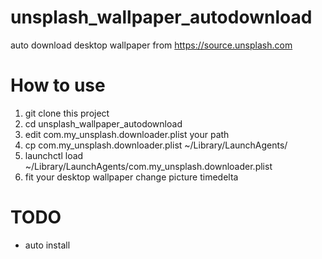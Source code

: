 # unsplash_wallpaper_autodownload
auto download desktop wallpaper from https://source.unsplash.com
# How to use
1. git clone this project
2. cd unsplash_wallpaper_autodownload
3. edit com.my_unsplash.downloader.plist your path
4. cp com.my_unsplash.downloader.plist ~/Library/LaunchAgents/
5. launchctl load ~/Library/LaunchAgents/com.my_unsplash.downloader.plist
6. fit your desktop wallpaper change picture timedelta

# TODO
* auto install